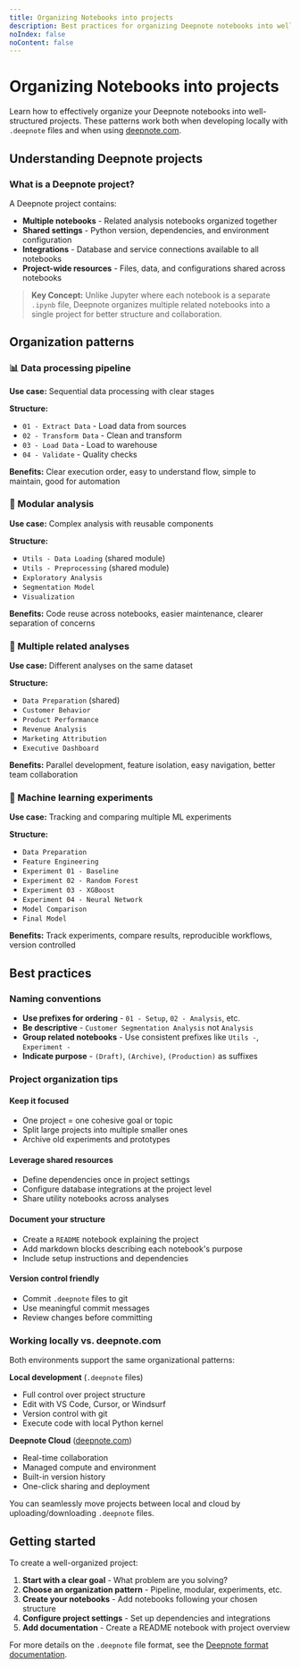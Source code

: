 ```yaml
---
title: Organizing Notebooks into projects
description: Best practices for organizing Deepnote notebooks into well-structured projects, whether working locally or on deepnote.com.
noIndex: false
noContent: false
---
```


# Organizing Notebooks into projects

Learn how to effectively organize your Deepnote notebooks into well-structured projects. These patterns work both when developing locally with `.deepnote` files and when using [deepnote.com](https://deepnote.com).

## Understanding Deepnote projects

### What is a Deepnote project?

A Deepnote project contains:

- **Multiple notebooks** - Related analysis notebooks organized together
- **Shared settings** - Python version, dependencies, and environment configuration
- **Integrations** - Database and service connections available to all notebooks
- **Project-wide resources** - Files, data, and configurations shared across notebooks

> **Key Concept:** Unlike Jupyter where each notebook is a separate `.ipynb` file, Deepnote organizes multiple related notebooks into a single project for better structure and collaboration.

## Organization patterns

### 📊 Data processing pipeline

**Use case:** Sequential data processing with clear stages

**Structure:**

- `01 - Extract Data` - Load data from sources
- `02 - Transform Data` - Clean and transform
- `03 - Load Data` - Load to warehouse
- `04 - Validate` - Quality checks

**Benefits:** Clear execution order, easy to understand flow, simple to maintain, good for automation

### 🧩 Modular analysis

**Use case:** Complex analysis with reusable components

**Structure:**

- `Utils - Data Loading` (shared module)
- `Utils - Preprocessing` (shared module)
- `Exploratory Analysis`
- `Segmentation Model`
- `Visualization`

**Benefits:** Code reuse across notebooks, easier maintenance, clearer separation of concerns

### 🔀 Multiple related analyses

**Use case:** Different analyses on the same dataset

**Structure:**

- `Data Preparation` (shared)
- `Customer Behavior`
- `Product Performance`
- `Revenue Analysis`
- `Marketing Attribution`
- `Executive Dashboard`

**Benefits:** Parallel development, feature isolation, easy navigation, better team collaboration

### 🧪 Machine learning experiments

**Use case:** Tracking and comparing multiple ML experiments

**Structure:**

- `Data Preparation`
- `Feature Engineering`
- `Experiment 01 - Baseline`
- `Experiment 02 - Random Forest`
- `Experiment 03 - XGBoost`
- `Experiment 04 - Neural Network`
- `Model Comparison`
- `Final Model`

**Benefits:** Track experiments, compare results, reproducible workflows, version controlled

## Best practices

### Naming conventions

- **Use prefixes for ordering** - `01 - Setup`, `02 - Analysis`, etc.
- **Be descriptive** - `Customer Segmentation Analysis` not `Analysis`
- **Group related notebooks** - Use consistent prefixes like `Utils -`, `Experiment -`
- **Indicate purpose** - `(Draft)`, `(Archive)`, `(Production)` as suffixes

### Project organization tips

#### Keep it focused

- One project = one cohesive goal or topic
- Split large projects into multiple smaller ones
- Archive old experiments and prototypes

#### Leverage shared resources

- Define dependencies once in project settings
- Configure database integrations at the project level
- Share utility notebooks across analyses

#### Document your structure

- Create a `README` notebook explaining the project
- Add markdown blocks describing each notebook's purpose
- Include setup instructions and dependencies

#### Version control friendly

- Commit `.deepnote` files to git
- Use meaningful commit messages
- Review changes before committing

### Working locally vs. deepnote.com

Both environments support the same organizational patterns:

**Local development** (`.deepnote` files)

- Full control over project structure
- Edit with VS Code, Cursor, or Windsurf
- Version control with git
- Execute code with local Python kernel

**Deepnote Cloud** ([deepnote.com](https://deepnote.com))

- Real-time collaboration
- Managed compute and environment
- Built-in version history
- One-click sharing and deployment

You can seamlessly move projects between local and cloud by uploading/downloading `.deepnote` files.

## Getting started

To create a well-organized project:

1. **Start with a clear goal** - What problem are you solving?
2. **Choose an organization pattern** - Pipeline, modular, experiments, etc.
3. **Create your notebooks** - Add notebooks following your chosen structure
4. **Configure project settings** - Set up dependencies and integrations
5. **Add documentation** - Create a README notebook with project overview

For more details on the `.deepnote` file format, see the [Deepnote format documentation](deepnote-format.md).
